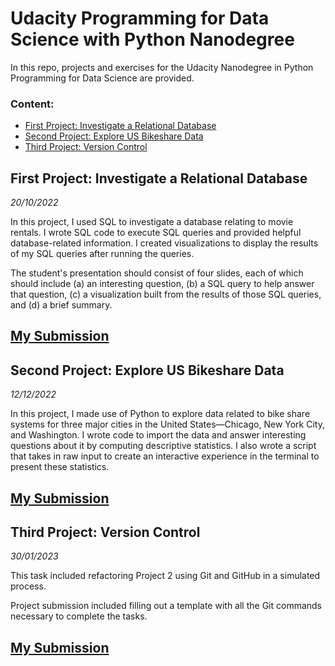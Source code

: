 # Udacity Programming for Data Science with Python Nanodegree

In this repo, projects and exercises for the Udacity Nanodegree in Python Programming for Data Science are provided.

### Content:
- [First Project: Investigate a Relational Database](page.md#specific-section)
- [Second Project: Explore US Bikeshare Data](page.md#specific-section)
- [Third Project: Version Control](page.md#specific-section)

## First Project: Investigate a Relational Database
*20/10/2022*

In this project, I used SQL to investigate a database relating to movie rentals. I wrote SQL code to execute SQL queries and provided helpful database-related information. I created visualizations to display the results of my SQL queries after running the queries.

The student's presentation should consist of four slides, each of which should include (a) an interesting question, (b) a SQL query to help answer that question, (c) a visualization built from the results of those SQL queries, and (d) a brief summary.

## [My Submission](https://github.com/Phatimah/Investigate_a_Relational_Database)


## Second Project: Explore US Bikeshare Data
*12/12/2022*

In this project, I made use of Python to explore data related to bike share systems for three major cities in the United States—Chicago, New York City, and Washington. I wrote code to import the data and answer interesting questions about it by computing descriptive statistics. I also wrote a script that takes in raw input to create an interactive experience in the terminal to present these statistics.

## [My Submission](https://github.com/Phatimah/Explore_US_Bikeshare_Data)


## Third Project: Version Control
*30/01/2023*

This task included refactoring Project 2 using Git and GitHub in a simulated process. 

Project submission included filling out a template with all the Git commands necessary to complete the tasks.

## [My Submission]()
